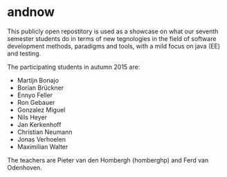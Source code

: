 # andnow

This publicly open repostitory is used as a showcase on what our seventh semester students do in terms of 
new tegnologies in the field of software development methods, paradigms and tools, with a mild focus on java (EE) and testing.

The participating students in autumn 2015 are:

 - Martijn Bonajo
 - Borian Brückner
 - Ennyo Feller
 - Ron Gebauer
 - Gonzalez Miguel
 - Nils Heyer
 - Jan Kerkenhoff
 - Christian Neumann
 - Jonas Verhoelen
 - Maximilian Walter

The teachers are Pieter van den Hombergh (homberghp) and Ferd van Odenhoven.

